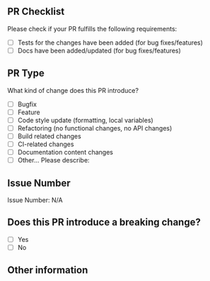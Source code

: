 ## PR Checklist

Please check if your PR fulfills the following requirements:

- [ ] Tests for the changes have been added (for bug fixes/features)
- [ ] Docs have been added/updated (for bug fixes/features)

## PR Type

What kind of change does this PR introduce?

<!-- Please check the one that applies to this PR using "x". -->

- [ ] Bugfix
- [ ] Feature
- [ ] Code style update (formatting, local variables)
- [ ] Refactoring (no functional changes, no API changes)
- [ ] Build related changes
- [ ] CI-related changes
- [ ] Documentation content changes
- [ ] Other... Please describe:

## Issue Number

<!-- Bugs and features must be linked to an issue. -->

Issue Number: N/A

## Does this PR introduce a breaking change?

<!-- If this PR contains a breaking change, please describe the impact and migration path for existing applications below. -->

- [ ] Yes
- [ ] No

## Other information
